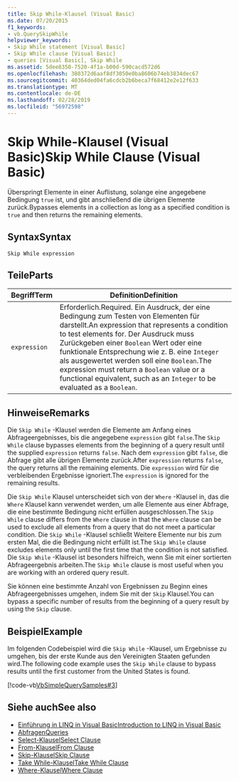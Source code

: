 ```yaml
---
title: Skip While-Klausel (Visual Basic)
ms.date: 07/20/2015
f1_keywords:
- vb.QuerySkipWhile
helpviewer_keywords:
- Skip While statement [Visual Basic]
- Skip While clause [Visual Basic]
- queries [Visual Basic], Skip While
ms.assetid: 5dee8350-7520-4f1a-b00d-590cacd572d6
ms.openlocfilehash: 380372d6aaf8df3050e0ba8606b74eb3834dec67
ms.sourcegitcommit: 40364ded04fa6cdcb2b6beca7f68412e2e12f633
ms.translationtype: MT
ms.contentlocale: de-DE
ms.lasthandoff: 02/28/2019
ms.locfileid: "56972598"
---
```

# <a name="skip-while-clause-visual-basic"></a><span data-ttu-id="aa1ec-102">Skip While-Klausel (Visual Basic)</span><span class="sxs-lookup"><span data-stu-id="aa1ec-102">Skip While Clause (Visual Basic)</span></span>
<span data-ttu-id="aa1ec-103">Überspringt Elemente in einer Auflistung, solange eine angegebene Bedingung `true` ist, und gibt anschließend die übrigen Elemente zurück.</span><span class="sxs-lookup"><span data-stu-id="aa1ec-103">Bypasses elements in a collection as long as a specified condition is `true` and then returns the remaining elements.</span></span>  
  
## <a name="syntax"></a><span data-ttu-id="aa1ec-104">Syntax</span><span class="sxs-lookup"><span data-stu-id="aa1ec-104">Syntax</span></span>  
  
```  
Skip While expression  
```  
  
## <a name="parts"></a><span data-ttu-id="aa1ec-105">Teile</span><span class="sxs-lookup"><span data-stu-id="aa1ec-105">Parts</span></span>  
  
|<span data-ttu-id="aa1ec-106">Begriff</span><span class="sxs-lookup"><span data-stu-id="aa1ec-106">Term</span></span>|<span data-ttu-id="aa1ec-107">Definition</span><span class="sxs-lookup"><span data-stu-id="aa1ec-107">Definition</span></span>|  
|---|---|  
|`expression`|<span data-ttu-id="aa1ec-108">Erforderlich.</span><span class="sxs-lookup"><span data-stu-id="aa1ec-108">Required.</span></span> <span data-ttu-id="aa1ec-109">Ein Ausdruck, der eine Bedingung zum Testen von Elementen für darstellt.</span><span class="sxs-lookup"><span data-stu-id="aa1ec-109">An expression that represents a condition to test elements for.</span></span> <span data-ttu-id="aa1ec-110">Der Ausdruck muss Zurückgeben einer `Boolean` Wert oder eine funktionale Entsprechung wie z. B. eine `Integer` als ausgewertet werden soll eine `Boolean`.</span><span class="sxs-lookup"><span data-stu-id="aa1ec-110">The expression must return a `Boolean` value or a functional equivalent, such as an `Integer` to be evaluated as a `Boolean`.</span></span>|  
  
## <a name="remarks"></a><span data-ttu-id="aa1ec-111">Hinweise</span><span class="sxs-lookup"><span data-stu-id="aa1ec-111">Remarks</span></span>  
 <span data-ttu-id="aa1ec-112">Die `Skip While` -Klausel werden die Elemente am Anfang eines Abfrageergebnisses, bis die angegebene `expression` gibt `false`.</span><span class="sxs-lookup"><span data-stu-id="aa1ec-112">The `Skip While` clause bypasses elements from the beginning of a query result until the supplied `expression` returns `false`.</span></span> <span data-ttu-id="aa1ec-113">Nach dem `expression` gibt `false`, die Abfrage gibt alle übrigen Elemente zurück.</span><span class="sxs-lookup"><span data-stu-id="aa1ec-113">After `expression` returns `false`, the query returns all the remaining elements.</span></span> <span data-ttu-id="aa1ec-114">Die `expression` wird für die verbleibenden Ergebnisse ignoriert.</span><span class="sxs-lookup"><span data-stu-id="aa1ec-114">The `expression` is ignored for the remaining results.</span></span>  
  
 <span data-ttu-id="aa1ec-115">Die `Skip While` Klausel unterscheidet sich von der `Where` -Klausel in, das die `Where` Klausel kann verwendet werden, um alle Elemente aus einer Abfrage, die eine bestimmte Bedingung nicht erfüllen ausgeschlossen.</span><span class="sxs-lookup"><span data-stu-id="aa1ec-115">The `Skip While` clause differs from the `Where` clause in that the `Where` clause can be used to exclude all elements from a query that do not meet a particular condition.</span></span> <span data-ttu-id="aa1ec-116">Die `Skip While` -Klausel schließt Weitere Elemente nur bis zum ersten Mal, die die Bedingung nicht erfüllt ist.</span><span class="sxs-lookup"><span data-stu-id="aa1ec-116">The `Skip While` clause excludes elements only until the first time that the condition is not satisfied.</span></span> <span data-ttu-id="aa1ec-117">Die `Skip While` -Klausel ist besonders hilfreich, wenn Sie mit einer sortierten Abfrageergebnis arbeiten.</span><span class="sxs-lookup"><span data-stu-id="aa1ec-117">The `Skip While` clause is most useful when you are working with an ordered query result.</span></span>  
  
 <span data-ttu-id="aa1ec-118">Sie können eine bestimmte Anzahl von Ergebnissen zu Beginn eines Abfrageergebnisses umgehen, indem Sie mit der `Skip` Klausel.</span><span class="sxs-lookup"><span data-stu-id="aa1ec-118">You can bypass a specific number of results from the beginning of a query result by using the `Skip` clause.</span></span>  
  
## <a name="example"></a><span data-ttu-id="aa1ec-119">Beispiel</span><span class="sxs-lookup"><span data-stu-id="aa1ec-119">Example</span></span>  
 <span data-ttu-id="aa1ec-120">Im folgenden Codebeispiel wird die `Skip While` -Klausel, um Ergebnisse zu umgehen, bis der erste Kunde aus den Vereinigten Staaten gefunden wird.</span><span class="sxs-lookup"><span data-stu-id="aa1ec-120">The following code example uses the `Skip While` clause to bypass results until the first customer from the United States is found.</span></span>  
  
 [!code-vb[VbSimpleQuerySamples#3](~/samples/snippets/visualbasic/VS_Snippets_VBCSharp/VbSimpleQuerySamples/VB/QuerySamples1.vb#3)]  
  
## <a name="see-also"></a><span data-ttu-id="aa1ec-121">Siehe auch</span><span class="sxs-lookup"><span data-stu-id="aa1ec-121">See also</span></span>
- [<span data-ttu-id="aa1ec-122">Einführung in LINQ in Visual Basic</span><span class="sxs-lookup"><span data-stu-id="aa1ec-122">Introduction to LINQ in Visual Basic</span></span>](../../../visual-basic/programming-guide/language-features/linq/introduction-to-linq.md)
- [<span data-ttu-id="aa1ec-123">Abfragen</span><span class="sxs-lookup"><span data-stu-id="aa1ec-123">Queries</span></span>](../../../visual-basic/language-reference/queries/index.md)
- [<span data-ttu-id="aa1ec-124">Select-Klausel</span><span class="sxs-lookup"><span data-stu-id="aa1ec-124">Select Clause</span></span>](../../../visual-basic/language-reference/queries/select-clause.md)
- [<span data-ttu-id="aa1ec-125">From-Klausel</span><span class="sxs-lookup"><span data-stu-id="aa1ec-125">From Clause</span></span>](../../../visual-basic/language-reference/queries/from-clause.md)
- [<span data-ttu-id="aa1ec-126">Skip-Klausel</span><span class="sxs-lookup"><span data-stu-id="aa1ec-126">Skip Clause</span></span>](../../../visual-basic/language-reference/queries/skip-clause.md)
- [<span data-ttu-id="aa1ec-127">Take While-Klausel</span><span class="sxs-lookup"><span data-stu-id="aa1ec-127">Take While Clause</span></span>](../../../visual-basic/language-reference/queries/take-while-clause.md)
- [<span data-ttu-id="aa1ec-128">Where-Klausel</span><span class="sxs-lookup"><span data-stu-id="aa1ec-128">Where Clause</span></span>](../../../visual-basic/language-reference/queries/where-clause.md)
